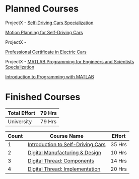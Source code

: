 # Planned Courses

ProjectX - [Self-Driving Cars Specialization]( https://www.coursera.org/specializations/self-driving-cars )

   [Motion Planning for Self-Driving Cars]( https://www.coursera.org/learn/motion-planning-self-driving-cars )
   
ProjectX - 

   [Professional Certificate in Electric Cars]( https://www.edx.org/professional-certificate/delftx-electric-cars?utm_source=KeystoneAcademic&utm_medium=display&utm_campaign=delftx-electric-cars )
   
ProjectX - [MATLAB Programming for Engineers and Scientists Specialization]( https://www.coursera.org/specializations/matlab-programming-engineers-scientists )

   [Introduction to Programming with MATLAB]( https://www.coursera.org/learn/matlab?specialization=matlab-programming-engineers-scientists )
   

# Finished Courses 

| Total Effort | 79 Hrs |
| --- | --- |
| University | 79 Hrs |

| Count | Course Name | Effort |
| --- | --- | --- |
| 1 | [Introduction to Self-Driving Cars]( https://www.coursera.org/learn/intro-self-driving-cars?specialization=self-driving-cars ) | 35 Hrs |
| 2 | [Digital Manufacturing & Design]( https://www.coursera.org/learn/digital-manufacturing-design?specialization=digital-manufacturing-design-technology ) | 10 Hrs |
| 3 | [Digital Thread: Components]( https://www.coursera.org/learn/digital-thread-components?specialization=digital-manufacturing-design-technology ) | 14 Hrs |
| 4 | [Digital Thread: Implementation]( https://www.coursera.org/learn/digital-thread-implementation?specialization=digital-manufacturing-design-technology ) | 20 Hrs |

   
  
   
